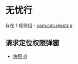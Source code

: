 # 无忧行

存在 1 规则组 - [com.cmi.jegotrip](/src/apps/com.cmi.jegotrip.ts)

## 请求定位权限弹窗

- [快照-0](https://i.gkd.li/import/13232766)
